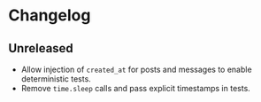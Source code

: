 # Changelog

## Unreleased
- Allow injection of `created_at` for posts and messages to enable deterministic tests.
- Remove `time.sleep` calls and pass explicit timestamps in tests.
